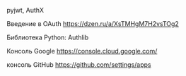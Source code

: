 pyjwt, AuthX

Введение в OAuth 
https://dzen.ru/a/XsTMHgM7H2vsTOg2

Библиотека Python:
Authlib

Консоль Google
https://console.cloud.google.com/

консоль GitHub
https://github.com/settings/apps
